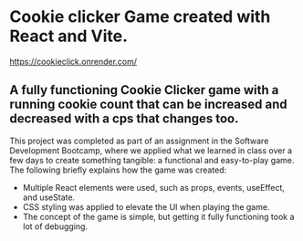 # Cookie clicker Game created with React and Vite.

https://cookieclick.onrender.com/

## A fully functioning Cookie Clicker game with a running cookie count that can be increased and decreased with a cps that changes too.

This project was completed as part of an assignment in the Software Development Bootcamp, where we applied what we learned in class over a few days to create something tangible: a functional and easy-to-play game. The following briefly explains how the game was created:

- Multiple React elements were used, such as props, events, useEffect, and useState.
- CSS styling was applied to elevate the UI when playing the game.
- The concept of the game is simple, but getting it fully functioning took a lot of debugging.

